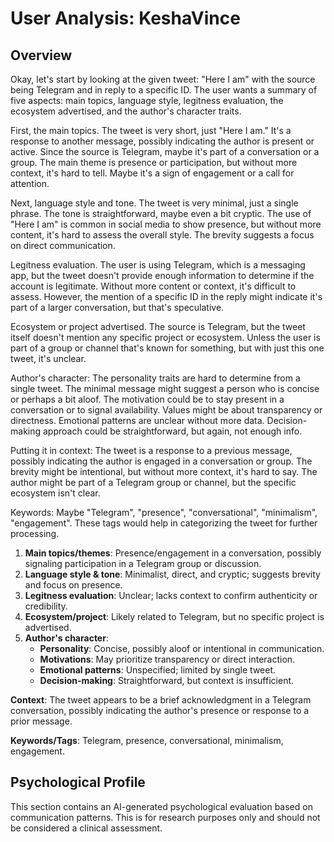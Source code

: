# User Analysis: KeshaVince

## Overview

<think>
Okay, let's start by looking at the given tweet: "Here I am" with the source being Telegram and in reply to a specific ID. The user wants a summary of five aspects: main topics, language style, legitness evaluation, the ecosystem advertised, and the author's character traits.

First, the main topics. The tweet is very short, just "Here I am." It's a response to another message, possibly indicating the author is present or active. Since the source is Telegram, maybe it's part of a conversation or a group. The main theme is presence or participation, but without more context, it's hard to tell. Maybe it's a sign of engagement or a call for attention.

Next, language style and tone. The tweet is very minimal, just a single phrase. The tone is straightforward, maybe even a bit cryptic. The use of "Here I am" is common in social media to show presence, but without more content, it's hard to assess the overall style. The brevity suggests a focus on direct communication.

Legitness evaluation. The user is using Telegram, which is a messaging app, but the tweet doesn't provide enough information to determine if the account is legitimate. Without more content or context, it's difficult to assess. However, the mention of a specific ID in the reply might indicate it's part of a larger conversation, but that's speculative.

Ecosystem or project advertised. The source is Telegram, but the tweet itself doesn't mention any specific project or ecosystem. Unless the user is part of a group or channel that's known for something, but with just this one tweet, it's unclear.

Author's character: The personality traits are hard to determine from a single tweet. The minimal message might suggest a person who is concise or perhaps a bit aloof. The motivation could be to stay present in a conversation or to signal availability. Values might be about transparency or directness. Emotional patterns are unclear without more data. Decision-making approach could be straightforward, but again, not enough info.

Putting it in context: The tweet is a response to a previous message, possibly indicating the author is engaged in a conversation or group. The brevity might be intentional, but without more context, it's hard to say. The author might be part of a Telegram group or channel, but the specific ecosystem isn't clear.

Keywords: Maybe "Telegram", "presence", "conversational", "minimalism", "engagement". These tags would help in categorizing the tweet for further processing.
</think>

1. **Main topics/themes**: Presence/engagement in a conversation, possibly signaling participation in a Telegram group or discussion.  
2. **Language style & tone**: Minimalist, direct, and cryptic; suggests brevity and focus on presence.  
3. **Legitness evaluation**: Unclear; lacks context to confirm authenticity or credibility.  
4. **Ecosystem/project**: Likely related to Telegram, but no specific project is advertised.  
5. **Author's character**:  
   - **Personality**: Concise, possibly aloof or intentional in communication.  
   - **Motivations**: May prioritize transparency or direct interaction.  
   - **Emotional patterns**: Unspecified; limited by single tweet.  
   - **Decision-making**: Straightforward, but context is insufficient.  

**Context**: The tweet appears to be a brief acknowledgment in a Telegram conversation, possibly indicating the author's presence or response to a prior message.  

**Keywords/Tags**: Telegram, presence, conversational, minimalism, engagement.

## Psychological Profile

This section contains an AI-generated psychological evaluation based on communication patterns. This is for research purposes only and should not be considered a clinical assessment.